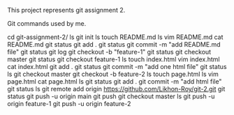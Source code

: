 This project represents git assignment 2.

Git commands used by me.

cd git-assignment-2/
ls
git init
ls
touch README.md
ls
vim README.md
cat README.md
git status
git add .
git status
git commit -m "add README.md file"
git status
git log
git checkout -b "feature-1"
git status
git checkout master
git status
git checkout feature-1
ls
touch index.html
vim index.html
cat index.html
git add .
git status
git commit -m "add one html file"
git status
ls
git checkout master
git checkout -b feature-2
ls
touch page.html
ls
vim page.html
cat page.html
ls
git status
git add .
git commit -m "add html file"
git status
ls
git remote add origin https://github.com/Likhon-Roy/git-2.git
git status
git push -u origin main
git push
git checkout master
ls
git push -u origin feature-1
git push -u origin feature-2
